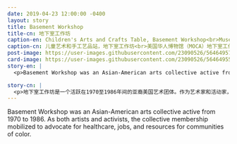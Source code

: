 ```yaml
---
date: 2019-04-23 12:00:00 -0400
layout: story
title: Basement Workshop
title-cn: 地下室工作坊
caption-en: Children's Arts and Crafts Table, Basement Workshop<br>Museum of Chinese in America (MOCA) Basement Workshop Collection
caption-cn: 儿童艺术和手工艺品站，地下室工作坊<br>美国华人博物馆（MOCA）地下室工作坊馆藏档案
post-image: https://user-images.githubusercontent.com/23090526/56464957-4d1c0d00-63c2-11e9-9619-86f5282d10aa.jpg
card-image: https://user-images.githubusercontent.com/23090526/56464955-4beae000-63c2-11e9-8841-456712cf22f6.jpg
story-en: |
  <p>Basement Workshop was an Asian-American arts collective active from 1970 to 1986. As both artists and activists, the collective membership mobilized to advocate for healthcare, jobs, and resources for communities of color. Besides activism, the collective also ran a youth program and held workshops that encouraged artistic expression. The artists showcased their work through the publication of their Bridge Magazine and the set of folios titled Yellow Pearl. It was at the Basement Workshop where Jack Tchen and Charlie Lai met, the founders of the Museum of Chinese in America (MOCA). Many other members of the collective went on to create and influence other Asian American organizations including Asian CineVision, and the Asian American Arts Centre.</p>

story-cn: |
  <p>地下室工作坊是一个活跃在1970至1986年间的亚裔美国艺术团体。作为艺术家和活动家，团体成员动员起来为有色人种社区 提供医疗保健、就业、和资源等帮助。除了这些行动之外，这个团体还开办了一个青年项目，并举办了工作坊鼓励艺术表达。艺术家们通过他们出版的杂志《桥》和一套作品集《黄珍珠》来展示他们的作品。美国华人博物馆（MOCA）的创始人陈国维和黎重旺就是在地下室工作相遇的，后来这个团体的许多其他成员也创建和影响了其他亚裔美国组织，包括亚洲电影视界，和亚美艺术中心。</p>
---
```


Basement Workshop was an Asian-American arts collective active from 1970 to 1986. As both artists and activists, the collective membership mobilized to advocate for healthcare, jobs, and resources for communities of color.
